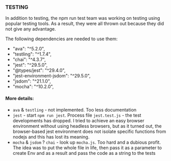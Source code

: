 ### TESTING

In addition to testing, the npm run test team was working on testing using popular testing tools. As a result, they were all thrown out because they did not give any advantage.

The following dependencies are needed to use them:

- "ava": "^5.2.0",
- "testling": "^1.7.4",
- "chai": "^4.3.7",
- "jest": "^29.5.0",
- "@types/jest": "^29.4.0",
- "jest-environment-jsdom": "^29.5.0",
- "jsdom": "^21.1.0",
- "mocha": "^10.2.0",


#### More details: 

- `ava` & `testling` - not implemented. Too less documentation
- `jest` - start `npm run jest`. Process file `jest.test.js` - the test developments has dropped. I tried to achieve an easy browser environment without using headless browsers, but as it turned out, the browser-based jest environment does not isolate specific functions from nodejs and this has lost its meaning.
- `mocha` & `jsdom` ? `chai` - look up `mocha.js`. Too hard and a dubious profit. The idea was to put the whole file in life, then pass it as a parameter to create Env and as a result and pass the code as a string to the tests

